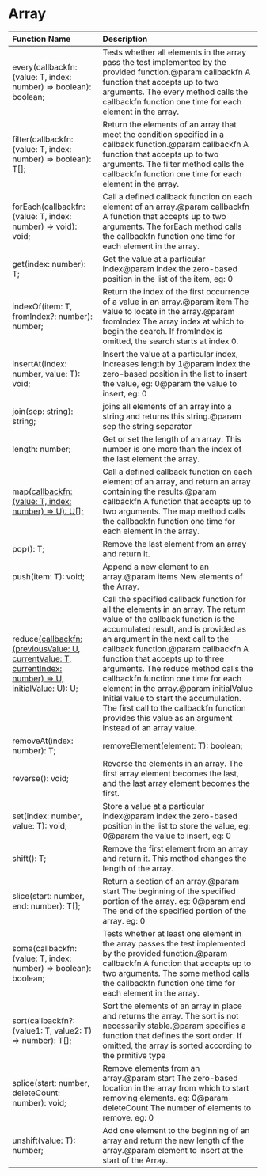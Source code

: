 # Array

|Function Name| Description|
|:---|:---|
|every(callbackfn: (value: T, index: number) => boolean): boolean; |Tests whether all elements in the array pass the test implemented by the provided function.@param callbackfn A function that accepts up to two arguments. The every method calls the callbackfn function one time for each element in the array.|
|filter(callbackfn: (value: T, index: number) => boolean): T[]; |Return the elements of an array that meet the condition specified in a callback function.@param callbackfn A function that accepts up to two arguments. The filter method calls the callbackfn function one time for each element in the array.|
|forEach(callbackfn: (value: T, index: number) => void): void; |Call a defined callback function on each element of an array.@param callbackfn A function that accepts up to two arguments. The forEach method calls the callbackfn function one time for each element in the array.|
|get(index: number): T; |Get the value at a particular index@param index the zero-based position in the list of the item, eg: 0|
|indexOf(item: T, fromIndex?: number): number; |Return the index of the first occurrence of a value in an array.@param item The value to locate in the array.@param fromIndex The array index at which to begin the search. If fromIndex is omitted, the search starts at index 0.|
|insertAt(index: number, value: T): void; |Insert the value at a particular index, increases length by 1@param index the zero-based position in the list to insert the value, eg: 0@param the value to insert, eg: 0|
|join(sep: string): string; |joins all elements of an array into a string and returns this string.@param sep the string separator|
|length: number; |Get or set the length of an array. This number is one more than the index of the last element the array.|
|map<U>(callbackfn: (value: T, index: number) => U): U[]; |Call a defined callback function on each element of an array, and return an array containing the results.@param callbackfn A function that accepts up to two arguments. The map method calls the callbackfn function one time for each element in the array.|
|pop(): T; |Remove the last element from an array and return it.|
|push(item: T): void; |Append a new element to an array.@param items New elements of the Array.|
|reduce<U>(callbackfn: (previousValue: U, currentValue: T, currentIndex: number) => U, initialValue: U): U; |Call the specified callback function for all the elements in an array. The return value of the callback function is the accumulated result, and is provided as an argument in the next call to the callback function.@param callbackfn A function that accepts up to three arguments. The reduce method calls the callbackfn function one time for each element in the array.@param initialValue Initial value to start the accumulation. The first call to the callbackfn function provides this value as an argument instead of an array value.|
|removeAt(index: number): T; |   removeElement(element: T): boolean;|
|reverse(): void; |Reverse the elements in an array. The first array element becomes the last, and the last array element becomes the first.|
|set(index: number, value: T): void; |Store a value at a particular index@param index the zero-based position in the list to store the value, eg: 0@param the value to insert, eg: 0|
|shift(): T; |Remove the first element from an array and return it. This method changes the length of the array.|
|slice(start: number, end: number): T[]; |Return a section of an array.@param start The beginning of the specified portion of the array. eg: 0@param end The end of the specified portion of the array. eg: 0|
|some(callbackfn: (value: T, index: number) => boolean): boolean; |Tests whether at least one element in the array passes the test implemented by the provided function.@param callbackfn A function that accepts up to two arguments. The some method calls the callbackfn function one time for each element in the array.|
|sort(callbackfn?: (value1: T, value2: T) => number): T[]; |Sort the elements of an array in place and returns the array. The sort is not necessarily stable.@param specifies a function that defines the sort order. If omitted, the array is sorted according to the prmitive type|
|splice(start: number, deleteCount: number): void; |Remove elements from an array.@param start The zero-based location in the array from which to start removing elements. eg: 0@param deleteCount The number of elements to remove. eg: 0|
|unshift(value: T): number; |Add one element to the beginning of an array and return the new length of the array.@param element to insert at the start of the Array.|

